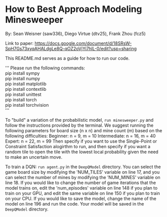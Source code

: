 # How to Best Approach Modeling Minesweeper

By: Sean Weisner (saw336), Diego Virtue (dtv25), Frank Zhou (fcz5)

Link to paper: https://docs.google.com/document/d/18SRsW-SpH7Gs73xyqAHALdgLe8Q-qOZ2oVjYi7hlL-0/edit?usp=sharing

This README.md serves as a guide for how to run our code. 

'''
Please run the following commands: <br>
pip install sympy <br>
pip install numpy <br>
pip install matplotlib <br>
pip install contextlib <br>
pip install unittest <br>
pip install torch <br>
pip install torchvision <br>
'''

To "build" a variation of the probabilistic model, `run minesweeper.py` and follow the instructions provided by the terminal.
We suggest running the following parameters for board size (n x n) and mine count (m) based on the following difficulties:
Beginner: n = 9, m = 10
Intermediate: n = 16, m = 40
Expert: n = 22, m = 99
Then specify if you want to use the Single-Point or Constraint Satisfaction alogirthm to run, and then specify if you want a random tile to open the tile with the lowest local probability given the need to make an uncertain move.  

To train a DQN: `run agent.py` in the `DeepQModel` directory. You can select the game board size by modifying the 'NUM_TILES' variable on line 17, and you can select the number of mines by modifying the 'NUM_MINES' variable on line 18. If you would like to change the number of game iterations that the model trains on, edit the 'num_episodes' variable on line 148 if you plan to train on your GPU, and edit the same variable on line 150 if you plan to train on your CPU. If you would like to save the model, change the name of the model on line 196 and run the code. Your model will be saved in the `DeepQModel` directory.
